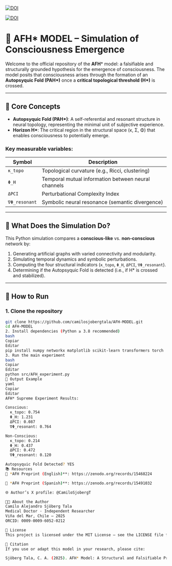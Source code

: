 [![DOI](https://zenodo.org/badge/DOI/10.5281/zenodo.15541551.svg)](https://doi.org/10.5281/zenodo.15541551)

[![DOI](https://zenodo.org/badge/DOI/10.5281/zenodo.15541551.svg)](https://doi.org/10.5281/zenodo.15541551)

# 🧠 AFH* MODEL – Simulation of Consciousness Emergence

Welcome to the official repository of the **AFH*** model: a falsifiable and structurally grounded hypothesis for the emergence of consciousness. The model posits that consciousness arises through the formation of an **Autopsyquic Fold (PAH\*)** once a **critical topological threshold (H\*)** is crossed.

---

## 🧩 Core Concepts

- **Autopsyquic Fold (PAH\*)**: A self-referential and resonant structure in neural topology, representing the minimal unit of subjective experience.
- **Horizon H\***: The critical region in the structural space (κ, Σ, Φ) that enables consciousness to potentially emerge.

### Key measurable variables:

| Symbol           | Description                                          |
|------------------|------------------------------------------------------|
| `κ_topo`         | Topological curvature (e.g., Ricci, clustering)      |
| `Φ_H`            | Temporal mutual information between neural channels |
| `ΔPCI`           | Perturbational Complexity Index                      |
| `∇Φ_resonant`    | Symbolic neural resonance (semantic divergence)      |

---

## 🧪 What Does the Simulation Do?

This Python simulation compares a **conscious-like** vs. **non-conscious** network by:

1. Generating artificial graphs with varied connectivity and modularity.
2. Simulating temporal dynamics and symbolic perturbations.
3. Computing the four structural indicators (`κ_topo`, `Φ_H`, `ΔPCI`, `∇Φ_resonant`).
4. Determining if the Autopsyquic Fold is detected (i.e., if H\* is crossed and stabilized).

---

## 🚀 How to Run

### 1. Clone the repository

```bash
git clone https://github.com/camilosjobergtala/AFH-MODEL.git
cd AFH-MODEL
2. Install dependencies (Python ≥ 3.8 recommended)
bash
Copiar
Editar
pip install numpy networkx matplotlib scikit-learn transformers torch
3. Run the main experiment
bash
Copiar
Editar
python src/AFH_experiment.py
📄 Output Example
yaml
Copiar
Editar
AFH* Supreme Experiment Results:

Conscious:
  κ_topo: 0.754
  Φ_H: 1.231
  ΔPCI: 0.087
  ∇Φ_resonant: 0.764

Non-Conscious:
  κ_topo: 0.214
  Φ_H: 0.437
  ΔPCI: 0.472
  ∇Φ_resonant: 0.120

Autopsyquic Fold Detected? YES
📚 Resources
🔬 *AFH Preprint (English)**: https://zenodo.org/records/15468224

📘 *AFH Preprint (Spanish)**: https://zenodo.org/records/15491032

🌐 Author’s X profile: @CamiloSjobergT

🧑‍🔬 About the Author
Camilo Alejandro Sjöberg Tala
Medical Doctor · Independent Researcher
Viña del Mar, Chile – 2025
ORCID: 0009-0009-6052-0212

📜 License
This project is licensed under the MIT License – see the LICENSE file for details.

🙏 Citation
If you use or adapt this model in your research, please cite:

Sjöberg Tala, C. A. (2025). AFH* Model: A Structural and Falsifiable Proposal for the Emergence of Consciousness. Zenodo. https://doi.org/10.5281/zenodo.15468224
